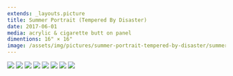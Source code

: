 ```yaml
---
extends: _layouts.picture
title: Summer Portrait (Tempered By Disaster)
date: 2017-06-01
media: acrylic & cigarette butt on panel
dimentions: 16" × 16"
image: /assets/img/pictures/summer-portrait-tempered-by-disaster/summer-portrait.jpg
---
```


<div class="grid gap-px grid-cols-6">
    <img class="col-span-6" src="/assets/img/pictures/summer-portrait-tempered-by-disaster/summer-portrait-detail-01.jpg">
    <img class="col-span-3" src="/assets/img/pictures/summer-portrait-tempered-by-disaster/summer-portrait-process-01.jpg">
    <img class="col-span-3" src="/assets/img/pictures/summer-portrait-tempered-by-disaster/summer-portrait-process-02.jpg">
    <img class="col-span-6" src="/assets/img/pictures/summer-portrait-tempered-by-disaster/summer-portrait-process-03.jpg">
    <img class="col-span-6" src="/assets/img/pictures/summer-portrait-tempered-by-disaster/summer-portrait-process-04.jpg">
    <img class="col-span-6" src="/assets/img/pictures/summer-portrait-tempered-by-disaster/summer-portrait-process-05.jpg">
    <img class="col-span-6" src="/assets/img/pictures/summer-portrait-tempered-by-disaster/summer-portrait-process-06.jpg">
    <img class="col-span-6" src="/assets/img/pictures/summer-portrait-tempered-by-disaster/summer-portrait-process-07.jpg">
</div>
